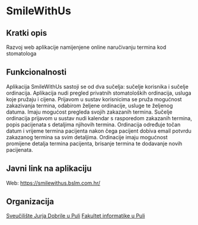 # SmileWithUs

## Kratki opis

Razvoj web aplikacije namijenjene online naručivanju termina kod stomatologa

## Funkcionalnosti

Aplikacija SmileWithUs sastoji se od dva sučelja: sučelje korisnika i sučelje ordinacija.
Aplikacija nudi pregled privatnih stomatoloških ordinacija, usluga koje pružaju i cijena.
Prijavom u sustav korisnicima se pruža mogućnost zakazivanja termina, odabirom željene ordinacije, usluge te željenog datuma. Imaju mogućost pregleda svojih zakazanih termina.
Sučelje ordinacija prijavom u sustav nudi kalendar s rasporedom zakazanih termina, popis pacijenata s detaljima njihovih termina. Ordinacija određuje točan datum i vrijeme termina pacijenta nakon čega pacijent dobiva email potvrdu zakazanog termina sa svim detaljima. Ordinacije imaju mogućnost promijene detalja termina pacijenta, brisanje termina te dodavanje novih pacijenata.

## Javni link na aplikaciju

Web: https://smilewithus.bslm.com.hr/

## Organizacija

[Sveučilište Jurja Dobrile u Puli](https://www.unipu.hr/)
[Fakultet informatike u Puli](https://fipu.unipu.hr/)
